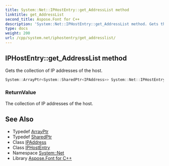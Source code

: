 ```yaml
---
title: System::Net::IPHostEntry::get_AddressList method
linktitle: get_AddressList
second_title: Aspose.Font for C++
description: 'System::Net::IPHostEntry::get_AddressList method. Gets the collection of IP addresses of the host in C++.'
type: docs
weight: 200
url: /cpp/system.net/iphostentry/get_addresslist/
---
```

## IPHostEntry::get_AddressList method


Gets the collection of IP addresses of the host.

```cpp
System::ArrayPtr<System::SharedPtr<IPAddress>> System::Net::IPHostEntry::get_AddressList()
```


### ReturnValue

The collection of IP addresses of the host.

## See Also

* Typedef [ArrayPtr](../../../system/arrayptr/)
* Typedef [SharedPtr](../../../system/sharedptr/)
* Class [IPAddress](../../ipaddress/)
* Class [IPHostEntry](../)
* Namespace [System::Net](../../)
* Library [Aspose.Font for C++](../../../)
